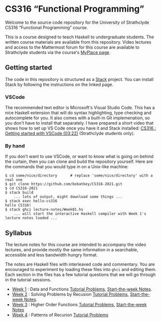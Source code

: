 # CS316 “Functional Programming”

Welcome to the source code repository for the University of
Strathclyde CS316 “Functional Programming” course.

This is a course designed to teach Haskell to undergraduate
students. The written course materials are available from this
repository. Video lectures and access to the Mattermost forum for this
course are available to Strathclyde students via the course's [MyPlace page](https://classes.myplace.strath.ac.uk/course/view.php?id=15897).

## Getting started

The code in this repository is structured as a
[Stack](https://docs.haskellstack.org/en/stable/README/) project. You
can install Stack by following the instructions on the linked
page.

### VSCode

The recommended text editor is Microsoft's Visual Studio Code. This
has a nice Haskell extension that will do syntax highlighting, type
checking and autocomplete for you. It also comes with a built-in Git
implemenation, so you don't have to install that separately. I have
prepared a short video that shows how to set up VS Code once you have
it and Stack installed: [CS316 : Getting started with VSCode (03:22)](https://web.microsoftstream.com/video/782a862c-92ee-458f-951e-d7b59a1f9e44) (Strathclyde students only).

### By hand

If you don't want to use VSCode, or want to know what is going on behind the curtain, then you can clone and build the repository yourself. Here are the commands that you would type in on a Unix-like machine:

```
$ cd some/nice/directory      # replace 'some/nice/directory' with a real one
$ git clone https://github.com/bobatkey/CS316-2021.git
$ cd CS316-2021
$ stack build
    ... lots of output, might download some things ...
$ stack exec hello-cs316
hello CS316!
$ stack ghci lecture-notes/Week01.hs
    ... will start the interactive Haskell compiler with Week 1's lecture notes loaded ...
```

## Syllabus

The lecture notes for this course are intended to accompany the video
lectures, and provide mostly the same information in a searchable,
accessible and less bandwidth hungry format.

The notes are Haskell files with interleaved code and commentary. You
are encouraged to experiment by loading these files into `ghci` and
editing them. Each section in the files has a few tutorial questions
that we will go through in the tutorial sessions.

- [Week 1](lecture-notes/Week01.hs) : Data and Functions [Tutorial Problems](lecture-notes/Week01Problems.hs), [Start-the-week Notes](lecture-notes/Intro.hs).
- [Week 2](lecture-notes/Week02.hs) : Solving Problems by Recusion [Tutorial Problems](lecture-notes/Week02Problems.hs), [Start-the-week Notes](lecture-notes/Week02Intro.hs).
- [Week 3](lecture-notes/Week03.hs) : Higher Order Functions [Tutorial Problems](lecture-notes/Week03Problems.hs), [Start-the-week Notes](lecture-notes/Week03Intro.hs)
- [Week 4](lecture-notes/Week04.hs) : Patterns of Recurion [Tutorial Problems](lecture-notes/Week04Problems.hs)
